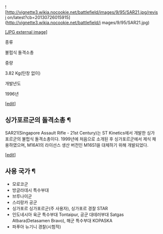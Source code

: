 ![http://vignette3.wikia.nocookie.net/battlefield/images/9/95/SAR21.jpg/revisi
on/latest?cb=20130726015915](http://vignette3.wikia.nocookie.net/battlefield/i
mages/9/95/SAR21.jpg)

[[JPG external
image]](http://vignette3.wikia.nocookie.net/battlefield/images/9/95/SAR21.jpg)

종류

불펍식 돌격소총

중량

3.82 Kg(탄창 없이)

개발년도

1996년

[[edit](http://rigvedawiki.net/r1/wiki.php/SAR-21?action=edit&section=1)]

## 싱가포르군의 돌격소총 ¶

SAR21(Singapore Assault Rifle - 21st Century)는 ST Kinetics에서 개발한 싱가포르군의 불펍식
돌격소총이다. 1999년에 처음으로 소개된 후 싱가포르군에서 제식 채용하였으며, M16A1의 라이선스 생산 버전인 M16S1을 대체하기 위해
개발되었다.

  

[[edit](http://rigvedawiki.net/r1/wiki.php/SAR-21?action=edit&section=2)]

## 사용 국가 ¶

  

  * 모로코군
  * 방글라데시 특수부대
  * 브루나이군
  * 스리랑카 공군
  * 싱가포르 싱가포르군(주 사용자), 싱가포르 경찰 STAR
  * 인도네시아 육군 특수부대 Tontaipur, 공군 대테러부대 Satgas Atbara(Detasamen Bravo), 해군 특수부대 KOPASKA
  * 파푸아 뉴기니 경찰(시험적)  

